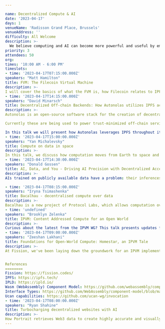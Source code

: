 ```yaml
---

name: Decentralized Compute & AI
date: '2023-04-17'
days: 1
venueName: 'Radisson Grand Place, Brussels'
venueAddress: ''
difficulty: All Welcome
description: >-
  We believe computing and AI can become more powerful and useful by embracing content addressing and a “merkle-native” way of doing things. In this track, we'll discuss various projects in this area, sharing R&D experiences, future directions, use cases, and benefits.
priority: 3
attendees: 50
org: 
times: '10:00 AM - 6:00 PM'
timeslots:
- time: '2023-04-17T07:15:00.000Z'
speakers: "Matt Hamilton"
title: FVM: The Filecoin Virtual Machine
description: >-
I will cover the basics of what the FVM is, how Filecoin relates to IPFS and how you can use FVM to combine IPFS and Filecoin.
- time: '2023-04-17T14:15:00.000Z'
speakers: "David Minarsch"
title: Decentralized Off-chain Backends: How Autonolas utilizes IPFS across its stack to build trust-minimized off-chain services for DAOs
description: >-
Autonolas is an open-source software stack for the creation of decentralized, off-chain autonomous applications, called autonomous services, that can operate continuously, interact with the world outside of blockchains, run complex logic such as ML algorithms and are secured on-chain.

Currently these are being used to power trust-minimized off-chain services for leading DAOs, including Balancer and Ceramic. 

In this talk we will present how Autonolas leverages IPFS throughout its stack to: a) reference and retrieve code components, b) provide a production-grade package registry, and c) utilizes IPFS hashing to contribute to crypto-economic integrity of the system.
- time: '2023-04-17T15:00:00.000Z'
speakers: "Yan Michalevsky"
title: Compute on data in space
description: >-
In this talk, we discuss how computation moves from Earth to space and how satellites start playing an important role in processing sensitive data and providing the cryptographic infrastructure much needed for privacy. We discuss a collaboration between Cryptosat and Project Bacalhau to enable executing workloads in space, with the goal of providing a seamless experience to its users while accessing a Trusted Execution Environment literally out of this world.
- time: '2023-04-17T14:30:00.000Z'
speakers: "Donald Gossen"
title: AI, Data, and You - Driving AI Precision with Decentralized Access Control 
description: >-
AIs trained on publicly available data have a problem: their inferences source content that may or may not have consented to use. Controlling how AIs source their training data will influence how publishers receive proper attribution in the not-too-distant future. Additionally, the data that's used for training is hitting its limit. The response: access to private datasets will be the rate limiting factor for AIs to maintain their competitive advantage. These two issues are intertwined, and working towards their resolution will help advance AI adoption and growth.

- time: '2023-04-17T08:15:00.000Z'
speakers: "Iryna Tsimashenka"
title: Bacalhau - decentralised compute over data
description: >-
Bacalhau is a new project of Protocol Labs, which allows computation over data (COD) stored on IPFS. You are going to learn exciting use cases, architecture and what problems are solved by using Bacalhau
- time: 'undefined'
speakers: "Brooklyn Zelenka"
title: IPVM: Content Addressed Compute for an Open World
description: >-
Curious about the latest from the IPVM WG? This talk presents updates from the working group: a high-level overview of IPVM, standards to date, the latest roadmap, and lessons learned so far. This includes invocation and workflow models, a (pluggable) effect system, a principled approach to partial failure, open interop, kernel functionality, private data handling, and the most common question: what IPVM is *not*!
- time: '2023-04-17T09:00:00.000Z'
speakers: "Zeeshan Lakhani"
title: Foundations for Open-World Compute: Homestar, an IPVM Tale
description: >-
At Fission, we've been laying down the groundwork for an IPVM implementation called Homestar, a distributed compute engine built with IPFS and IPLD at its core, along with first-class support for the Wasm (WebAssembly) Component Model and Interface Types, a vision for managed effects, and primitives for open-world replayability, capability discovery (Ucan capabilities specifically), and execution coordination. In this talk, we'll predominantly focus on the deterministic Wasm subset of the engine, particularly on why we've sided with the Wasm Component model, how we bidirectionally translate between IPLD and Wasm Interface Types at runtime, and aim to achieve a legitimate "write once, run anywhere" ethos. We'll also dive into approaches related to the monumental challenge involving open-world interoperability, especially in the context of other distributed workflow frameworks and toward the goal of fault-oblivious computing.


References
========
Fission: https://fission.codes/
IPFS: https://ipfs.tech/
IPLD: https://ipld.io/
Wasm (WebAssembly) Component Model: https://github.com/webassembly/component-model
Interface Types: https://github.com/WebAssembly/component-model/blob/main/design/mvp/WIT.md
Ucan capabilities: https://github.com/ucan-wg/invocation
- time: '2023-04-17T08:00:00.000Z'
speakers: "Ryan Shahine"
title: Turbocharging decentralized websites with AI
description: >-
How Portrait retrieves Web3 data to create highly accurate and visually stunning decentralized websites with a single click.
---
```

